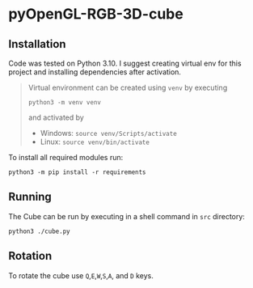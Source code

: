 # pyOpenGL-RGB-3D-cube

## Installation

Code was tested on Python 3.10.
I suggest creating virtual env for this project and installing dependencies after activation.

> Virtual environment can be created using `venv` by executing
> ```shell
> python3 -m venv venv
> ```
> and activated by
> * Windows: ```source venv/Scripts/activate```
> * Linux: ```source venv/bin/activate```

To install all required modules run:
```shell
python3 -m pip install -r requirements
```

## Running
The Cube can be run by executing in a shell command in `src` directory:
```shell
python3 ./cube.py 
``` 

## Rotation

To rotate the cube use `Q`,`E`,`W`,`S`,`A`, and `D` keys.